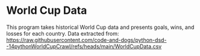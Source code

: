 # World Cup Data

This program takes historical World Cup data and presents goals, wins, and losses for each country.
Data extracted from: https://raw.githubusercontent.com/code-and-dogs/python-dsd--14pythonWorldCupCrawl/refs/heads/main/WorldCupData.csv

